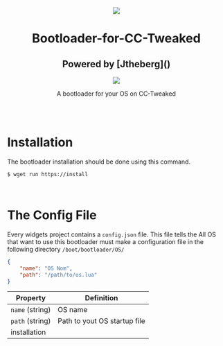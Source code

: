<div align = "center">
  <img src = "icon.svg" />
  <h1>Bootloader-for-CC-Tweaked</h1>
  <h2>Powered by [Jtheberg]()</h2>
  <img src = "https://www.jtheberg.cloud/assets/img/logo.png" />
  <p>A bootloader for your OS on CC-Tweaked</p>
</div>
<br />
<br />

# Installation
The bootloader installation should be done using this command.
```
$ wget run https://install
```

<br />

# The Config File
Every widgets project contains a `config.json` file. This file tells the All OS that want to use this bootloader must make a configuration file in the following directory `/boot/bootloader/OS/`
```json
{
    "name": "OS Nom",
    "path": "/path/to/os.lua"
}

```
| Property | Definition |
| ---- | ---- |
| `name` (string) | OS name |
| `path` (string) | Path to yout OS startup file |
installation |
